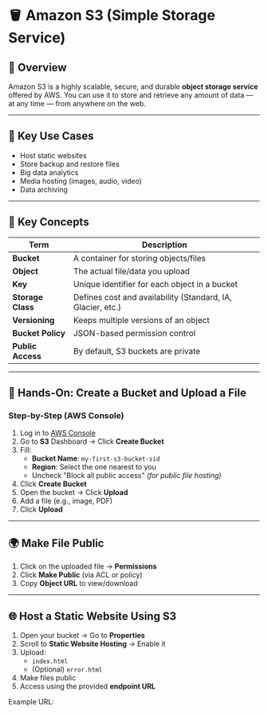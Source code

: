 # 🪣 Amazon S3 (Simple Storage Service)

## 📘 Overview

Amazon S3 is a highly scalable, secure, and durable **object storage service** offered by AWS. You can use it to store and retrieve any amount of data — at any time — from anywhere on the web.

---

## 🎯 Key Use Cases

- Host static websites
- Store backup and restore files
- Big data analytics
- Media hosting (images, audio, video)
- Data archiving

---

## 🧩 Key Concepts

| Term                | Description |
|---------------------|-------------|
| **Bucket**          | A container for storing objects/files |
| **Object**          | The actual file/data you upload |
| **Key**             | Unique identifier for each object in a bucket |
| **Storage Class**   | Defines cost and availability (Standard, IA, Glacier, etc.) |
| **Versioning**      | Keeps multiple versions of an object |
| **Bucket Policy**   | JSON-based permission control |
| **Public Access**   | By default, S3 buckets are private |

---

## 🧪 Hands-On: Create a Bucket and Upload a File

### Step-by-Step (AWS Console)

1. Log in to [AWS Console](https://console.aws.amazon.com/)
2. Go to **S3** Dashboard → Click **Create Bucket**
3. Fill:
   - **Bucket Name**: `my-first-s3-bucket-sid`
   - **Region**: Select the one nearest to you
   - Uncheck "Block all public access" *(for public file hosting)*
4. Click **Create Bucket**
5. Open the bucket → Click **Upload**
6. Add a file (e.g., image, PDF)
7. Click **Upload**

---

## 🌍 Make File Public

1. Click on the uploaded file → **Permissions**
2. Click **Make Public** (via ACL or policy)
3. Copy **Object URL** to view/download

---

## 🌐 Host a Static Website Using S3

1. Open your bucket → Go to **Properties**
2. Scroll to **Static Website Hosting** → Enable it
3. Upload:
   - `index.html`
   - (Optional) `error.html`
4. Make files public
5. Access using the provided **endpoint URL**

Example URL:
